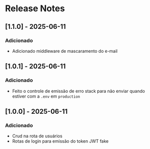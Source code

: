 # Release Notes

## [1.1.0] - 2025-06-11

### Adicionado

- Adicionado middleware de mascaramento do e-mail

## [1.0.1] - 2025-06-11

### Adicionado

- Feito o controle de emissão de erro stack para não enviar quando estiver com a `.env` em `production`

## [1.0.0] - 2025-06-11

### Adicionado

- Crud na rota de usuários
- Rotas de login para emissão do token JWT fake
